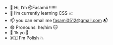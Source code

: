 - 👋 Hi, I’m @Fasamii ‼️‼️‼️
- 🌱 I’m currently learning CSS 📈
- 📫 you can email me fasami0512@gmail.com 📬
- 😄 Pronouns: he/him 🐱
- 🎉 15 yo 🍾
- 🇵🇱 I'm Polish 💥
